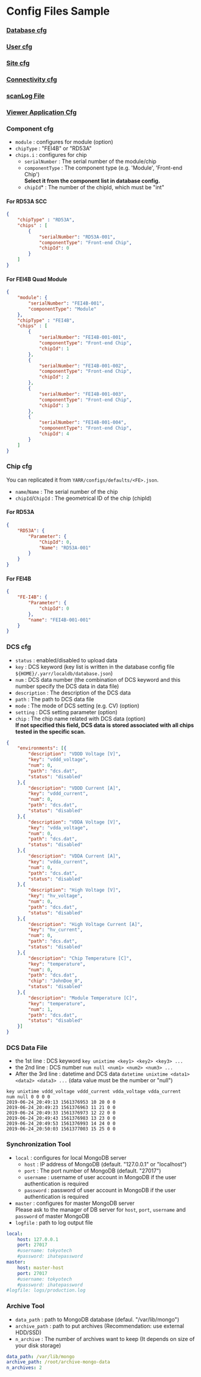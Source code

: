 # Config Files Sample

### [Database cfg](database-config.md)

### [User cfg](user-config.md)

### [Site cfg](site-config.md)

### [Connectivity cfg](connectivity-config.md)

### [scanLog File](scan-log.md)

### [Viewer Application Cfg](viewer-config.md)

### Component cfg

- `module` : configures for module (option)
- `chipType` : "FEI4B" or "RD53A"
- `chips.i` : configures for chip
    - `serialNumber` : The serial number of the module/chip
    - `componentType` : The component type (e.g. 'Module', 'Front-end Chip')<br>**Select it from the component list in database config.**
    - `chipId`\* : The number of the chipId, which must be "int"

#### For RD53A SCC

```json
{
    "chipType" : "RD53A",
    "chips" : [
        {
            "serialNumber": "RD53A-001",
            "componentType": "Front-end Chip",
            "chipId": 0
        }
    ]
}
```

#### For FEI4B Quad Module

```json
{
    "module": {
        "serialNumber": "FEI4B-001",
        "componentType": "Module"
    },
    "chipType" : "FEI4B",
    "chips" : [
        {
            "serialNumber": "FEI4B-001-001",
            "componentType": "Front-end Chip",
            "chipId": 1
        },
        {
            "serialNumber": "FEI4B-001-002",
            "componentType": "Front-end Chip",
            "chipId": 2
        },
        {
            "serialNumber": "FEI4B-001-003",
            "componentType": "Front-end Chip",
            "chipId": 3
        },
        {
            "serialNumber": "FEI4B-001-004",
            "componentType": "Front-end Chip",
            "chipId": 4
        }
    ]
}
```

### Chip cfg

You can replicated it from `YARR/configs/defaults/<FE>.json`.

- `name`/`Name` : The serial number of the chip
- `chipId`/`ChipId` : The geometrical ID of the chip (chipId)

#### For RD53A

```json
{
    "RD53A": {
        "Parameter": {
            "ChipId": 0,
            "Name": "RD53A-001"
        }
    }
}
```

#### For FEI4B

```json
{
    "FE-I4B": {
        "Parameter": {
            "chipId": 0
        },
        "name": "FEI4B-001-001"
    }
}
```

### DCS cfg

- `status` : enabled/disabled to upload data
- `key` : DCS keyword (key list is written in the database config file `${HOME}/.yarr/localdb/database.json`)
- `num` : DCS data number (the combination of DCS keyword and this number specify the DCS data in data file)
- `description` : The description of the DCS data
- `path` : The path to DCS data file
- `mode` : The mode of DCS setting (e.g. CV) (option)
- `setting` : DCS setting parameter (option)
- `chip` : The chip name related with DCS data (option) <br>**If not specified this field, DCS data is stored associated with all chips tested in the specific scan.**

```json
{
    "environments": [{
        "description": "VDDD Voltage [V]",
        "key": "vddd_voltage",
        "num": 0,
        "path": "dcs.dat",
        "status": "disabled"
    },{
        "description": "VDDD Current [A]",
        "key": "vddd_current",
        "num": 0,
        "path": "dcs.dat",
        "status": "disabled"
    },{
        "description": "VDDA Voltage [V]",
        "key": "vdda_voltage",
        "num": 0,
        "path": "dcs.dat",
        "status": "disabled"
    },{
        "description": "VDDA Current [A]",
        "key": "vdda_current",
        "num": 0,
        "path": "dcs.dat",
        "status": "disabled"
    },{
        "description": "High Voltage [V]",
        "key": "hv_voltage",
        "num": 0,
        "path": "dcs.dat",
        "status": "disabled"
    },{
        "description": "High Voltage Current [A]",
        "key": "hv_current",
        "num": 0,
        "path": "dcs.dat",
        "status": "disabled"
    },{
        "description": "Chip Temperature [C]",
        "key": "temperature",
        "num": 0,
        "path": "dcs.dat",
        "chip": "JohnDoe_0",
        "status": "disabled"
    },{
        "description": "Module Temperature [C]",
        "key": "temperature",
        "num": 1,
        "path": "dcs.dat",
        "status": "disabled"
    }]
}
```

### DCS Data File

- the 1st line : DCS keyword `key unixtime <key1> <key2> <key3> ...`
- the 2nd line : DCS number `num null <num1> <num2> <num3> ...`
- After the 3rd line : datetime and DCS data `datetime unixtime <data1> <data2> <data3> ...` (data value must be the number or "null")

```dat
key unixtime vddd_voltage vddd_current vdda_voltage vdda_current
num null 0 0 0 0
2019-06-24_20:49:13 1561376953 10 20 0 0
2019-06-24_20:49:23 1561376963 11 21 0 0
2019-06-24_20:49:33 1561376973 12 22 0 0
2019-06-24_20:49:43 1561376983 13 23 0 0
2019-06-24_20:49:53 1561376993 14 24 0 0
2019-06-24_20:50:03 1561377003 15 25 0 0
```

### Synchronization Tool

- `local` : configures for local MongoDB server
    - `host` : IP address of MongoDB (default. "127.0.0.1" or "localhost")
    - `port` : The port number of MongoDB (default. "27017")
    - `username` : username of user account in MongoDB if the user authentication is required
    - `password` : password of user account in MongoDB if the user authentication is required
- `master` : configures for master MongoDB server <br>
    Please ask to the manager of DB server for `host`, `port`, `username` and `password` of master MongoDB
- `logfile` : path to log output file

```yml
local:
    host: 127.0.0.1
    port: 27017
    #username: tokyotech
    #password: ihatepassword
master:
    host: master-host
    port: 27017
    #username: tokyotech
    #password: ihatepassword
#logfile: logs/production.log
```

### Archive Tool

- `data_path` : path to MongoDB database (defaul. "/var/lib/mongo")
- `archive_path` : path to put archives (Recommendation: use external HDD/SSD)
- `n_archive` : The number of archives want to keep (It depends on size of your disk storage)

```yml
data_path: /var/lib/mongo
archive_path: /root/archive-mongo-data
n_archives: 2
```
